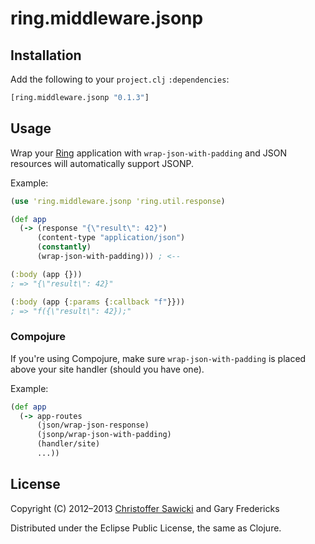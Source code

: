 # ring.middleware.jsonp

## Installation

Add the following to your `project.clj` `:dependencies`:

```clojure
[ring.middleware.jsonp "0.1.3"]
```

## Usage

Wrap your [Ring][] application with `wrap-json-with-padding` and
JSON resources will automatically support JSONP.

Example:

```clojure
(use 'ring.middleware.jsonp 'ring.util.response)

(def app
  (-> (response "{\"result\": 42}")
      (content-type "application/json")
      (constantly)
      (wrap-json-with-padding))) ; <--

(:body (app {}))
; => "{\"result\": 42}"

(:body (app {:params {:callback "f"}}))
; => "f({\"result\": 42});"
```

### Compojure

If you're using Compojure, make sure `wrap-json-with-padding` is placed above your site handler (should you have one).

Example:

```clojure
(def app
  (-> app-routes
      (json/wrap-json-response)
      (jsonp/wrap-json-with-padding)
      (handler/site)
      ...))
```

## License

Copyright (C) 2012–2013
[Christoffer Sawicki](mailto:christoffer.sawicki@gmail.com) and
Gary Fredericks

Distributed under the Eclipse Public License, the same as Clojure.

[Ring]: https://github.com/ring-clojure/ring
